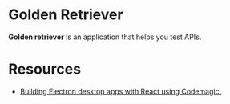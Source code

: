 # Golden Retriever

**Golden retriever** is an application that helps you test APIs.

# Resources

- [Building Electron desktop apps with React using Codemagic.](https://blog.codemagic.io/building-electron-desktop-apps-with-react/)
